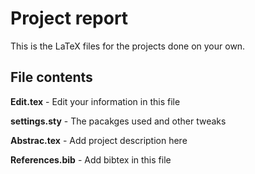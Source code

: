 # Project report
This is the LaTeX files for the projects done on your own. 

## File contents
 
 **Edit.tex** - Edit your information in this file

**settings.sty** - The pacakges used and other tweaks

**Abstrac.tex** - Add project description here
 
 **References.bib** - Add bibtex in this file
 


